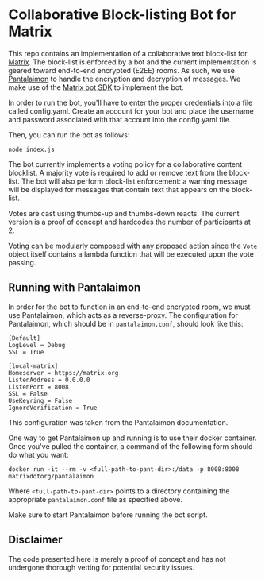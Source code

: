 # Collaborative Block-listing Bot for Matrix
This repo contains an implementation of a collaborative text block-list for
[Matrix](https://matrix.org/). The block-list is enforced by a bot and the
current implementation is geared toward end-to-end encrypted (E2EE) rooms. As
such, we use [Pantalaimon](https://matrix.org/docs/projects/other/pantalaimon)
to handle the encryption and decryption of messages. We make use of the
[Matrix bot SDK](https://github.com/turt2live/matrix-bot-sdk) to implement
the bot.

In order to run the bot, you'll have to enter the
proper credentials into a file called config.yaml. Create an account for your
bot and place the username and password associated with that account into the
config.yaml file.

Then, you can run the bot as follows:
```
node index.js
```

The bot currently implements a voting policy for a collaborative content
blocklist. A majority vote is required to add or remove text from the
block-list. The bot will also perform block-list enforcement: a warning
message will be displayed for messages that contain text that appears on
the block-list.

Votes are cast using
thumbs-up and thumbs-down reacts. The current version is a proof of concept
and hardcodes the number of participants at 2.

Voting can be modularly composed with any proposed action since the `Vote`
object itself contains a lambda function that will be executed upon the
vote passing.

## Running with Pantalaimon
In order for the bot to function in an end-to-end encrypted room, we must
use Pantalaimon, which acts as a reverse-proxy. The configuration for
Pantalaimon, which should be in `pantalaimon.conf`, should look like this:

```
[Default]
LogLevel = Debug
SSL = True

[local-matrix]
Homeserver = https://matrix.org
ListenAddress = 0.0.0.0
ListenPort = 8008
SSL = False
UseKeyring = False
IgnoreVerification = True
```

This configuration was taken from the Pantalaimon documentation.

One way to get Pantalaimon up and running is to use their docker container.
Once you've pulled the container, a command of the following form should do
what you want:

```
docker run -it --rm -v <full-path-to-pant-dir>:/data -p 8008:8008 matrixdotorg/pantalaimon
```

Where `<full-path-to-pant-dir>` points to a directory containing the appropriate
`pantalaimon.conf` file as specified above.

Make sure to start Pantalaimon before running the bot script.

## Disclaimer
The code presented here is merely a proof of concept and has not undergone
thorough vetting for potential security issues.
